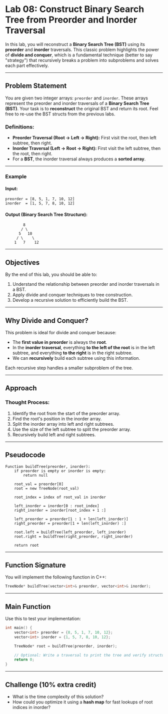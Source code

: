 # **Lab 08: Construct Binary Search Tree from Preorder and Inorder Traversal**

In this lab, you will reconstruct a **Binary Search Tree (BST)** using its **preorder** and **inorder** traversals. This classic problem highlights the power of **divide and conquer**, which is a fundamental technique (better to say "strategy") that recursively breaks a problem into subproblems and solves each part effectively.

---

## **Problem Statement**

You are given two integer arrays: `preorder` and `inorder`. These arrays represent the preorder and inorder traversals of a **Binary Search Tree (BST)**. Your task is to **reconstruct** the original BST and return its root. Feel free to re-use the BST structs from the previous labs. 

### **Definitions:**

- **Preorder Traversal (Root → Left → Right):** First visit the root, then left subtree, then right.
- **Inorder Traversal (Left → Root → Right):** First visit the left subtree, then the root, then right.
- For a **BST**, the inorder traversal always produces a **sorted array**.

---

### **Example**

#### **Input:**
```
preorder = [8, 5, 1, 7, 10, 12]
inorder  = [1, 5, 7, 8, 10, 12]
```

#### **Output (Binary Search Tree Structure):**
```
        8
       / \
      5   10
     / \    \
    1   7    12
```

---

## **Objectives**

By the end of this lab, you should be able to:

1. Understand the relationship between preorder and inorder traversals in a BST.
2. Apply divide and conquer techniques to tree construction.
3. Develop a recursive solution to efficiently build the BST.

---

## **Why Divide and Conquer?**

This problem is ideal for divide and conquer because:

- The **first value in preorder** is always the **root**.
- In the **inorder traversal**, everything **to the left of the root** is in the left subtree, and everything **to the right** is in the right subtree.
- We can **recursively** build each subtree using this information.

Each recursive step handles a smaller subproblem of the tree.

---

## **Approach**

### **Thought Process:**

1. Identify the root from the start of the preorder array.
2. Find the root's position in the inorder array.
3. Split the inorder array into left and right subtrees.
4. Use the size of the left subtree to split the preorder array.
5. Recursively build left and right subtrees.

---

## **Pseudocode**

```
Function buildTree(preorder, inorder):
    if preorder is empty or inorder is empty:
        return null

    root_val = preorder[0]
    root = new TreeNode(root_val)

    root_index = index of root_val in inorder

    left_inorder = inorder[0 : root_index]
    right_inorder = inorder[root_index + 1 :]

    left_preorder = preorder[1 : 1 + len(left_inorder)]
    right_preorder = preorder[1 + len(left_inorder) :]

    root.left = buildTree(left_preorder, left_inorder)
    root.right = buildTree(right_preorder, right_inorder)

    return root
```

---

## **Function Signature**

You will implement the following function in C++:

```cpp
TreeNode* buildTree(vector<int>& preorder, vector<int>& inorder);
```

---

## **Main Function**

Use this to test your implementation:

```cpp
int main() {
    vector<int> preorder = {8, 5, 1, 7, 10, 12};
    vector<int> inorder = {1, 5, 7, 8, 10, 12};

    TreeNode* root = buildTree(preorder, inorder);

    // Optional: Write a traversal to print the tree and verify structure
    return 0;
}
```

---

## **Challenge (10% extra credit)**

- What is the time complexity of this solution?
- How could you optimize it using a **hash map** for fast lookups of root indices in inorder?


